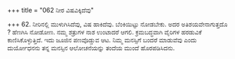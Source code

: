 +++
title = "062 ನೀರ ವಿಷವಿಕ್ಕಿದೆವು"

+++
62. ನೀರಿನಲ್ಲಿ ಮುಳುಗಿಸಿದೆವು, ವಿಷ ಹಾಕಿದೆವು. ಬೆಂಕಿಯಿಟ್ಟು ನೋಡಬೇಕು. ಅದರ ಅತಿಶಯವೇನಾಗುತ್ತದೊ ? ಹೆಣಗಿಸಿ ನೋಡೋಣ. ನಮ್ಮ ಶತ್ರುಗಳ ನಾಶ ಉಂಟಾದರೆ ಆಗಲಿ. ಕ್ರಮಬದ್ಧವಾಗಿ ವೈರಿಗಳ ಹರಡುವಿಕೆ ಕಾಣಿಸಿಕೊಳ್ಳುತ್ತಿದೆ. ಇದು ಜೂಜಿನ ಪಣವೊಡ್ಡುವ ಆಟ. ನಿಮ್ಮ ಮನಸ್ಸಿಗೆ ಬಂದರೆ ಮಾಡುವೆವು ಎಂದು ದುರ್ಯೋಧನನು ತನ್ನ ಮನಸ್ಸಿನ ಆಲೋಚನೆಯನ್ನು ತಂದೆಯ ಮುಂದೆ ಹೊರಪಡಿಸಿದನು.